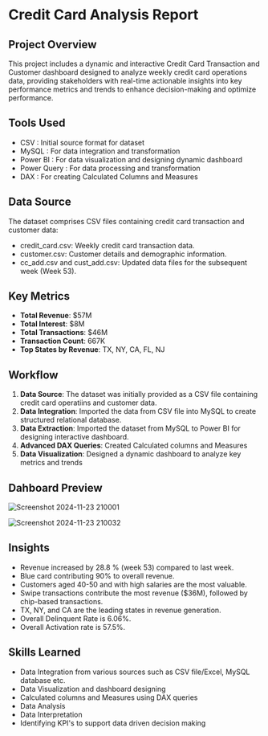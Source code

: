 # Credit Card Analysis Report 
## Project Overview 
This project includes a dynamic and interactive Credit Card Transaction and Customer dashboard designed to analyze weekly credit card operations data, providing stakeholders with real-time actionable insights into key performance metrics and trends to enhance decision-making and optimize performance.

## Tools Used 
- CSV : Initial source format for dataset
- MySQL : For data integration and transformation
- Power BI : For data visualization and designing dynamic dashboard 
- Power Query : For data processing and transformation
- DAX : For creating Calculated Columns and Measures

## Data Source 
The dataset comprises CSV files containing credit card transaction and customer data:
- credit_card.csv: Weekly credit card transaction data.
- customer.csv: Customer details and demographic information.
- cc_add.csv and cust_add.csv: Updated data files for the subsequent week (Week 53).

## Key Metrics 
- **Total Revenue**: $57M
- **Total Interest**: $8M
- **Total Transactions**: $46M
- **Transaction Count**: 667K
- **Top States by Revenue**: TX, NY, CA, FL, NJ

## Workflow 
1. **Data Source**: The dataset was initially provided as a CSV file containing credit card operatiins and customer data.
2. **Data Integration**: Imported the data from CSV file into MySQL to create structured relational database.
3. **Data Extraction**: Imported the dataset from MySQL to Power BI for designing interactive dashboard.
4. **Advanced DAX Queries**: Created Calculated columns and Measures
5. **Data Visualization**: Designed a dynamic dashboard to analyze key metrics and trends

## Dahboard Preview

![Screenshot 2024-11-23 210001](https://github.com/user-attachments/assets/378fe5af-3e43-4629-9b11-eacfeb75d5e7)

![Screenshot 2024-11-23 210032](https://github.com/user-attachments/assets/7b3a61e2-0665-4f03-a24d-4749964fccdb)


## Insights 
  - Revenue increased by 28.8 % (week 53) compared to last week.
  - Blue card contributing 90% to overall revenue.
  - Customers aged 40-50 and with high salaries are the most valuable.
  - Swipe transactions contribute the most revenue ($36M), followed by chip-based transactions.  
  - TX, NY, and CA are the leading states in revenue generation.
  - Overall Delinquent Rate is 6.06%.
  - Overall Activation rate is 57.5%.

## Skills Learned 
- Data Integration from various sources such as CSV file/Excel, MySQL database etc.
- Data Visualization and dashboard designing
- Calculated columns and Measures using DAX queries
- Data Analysis 
- Data Interpretation
- Identifying KPI's to support data driven decision making


  

